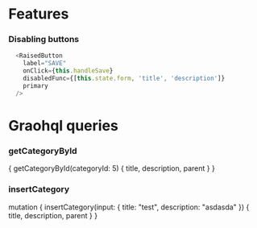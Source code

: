# Features

### Disabling buttons
```javascript
  <RaisedButton
    label="SAVE"
    onClick={this.handleSave}
    disabledFunc={[this.state.form, 'title', 'description']}
    primary
  />
```


# Graohql queries

### getCategoryById
{
  getCategoryById(categoryId: 5) {
    title,
    description,
    parent
  }
}

### insertCategory
mutation {
  insertCategory(input: {
    title: "test",
    description: "asdasda"
  }) {
    title,
    description,
    parent
  }
}

